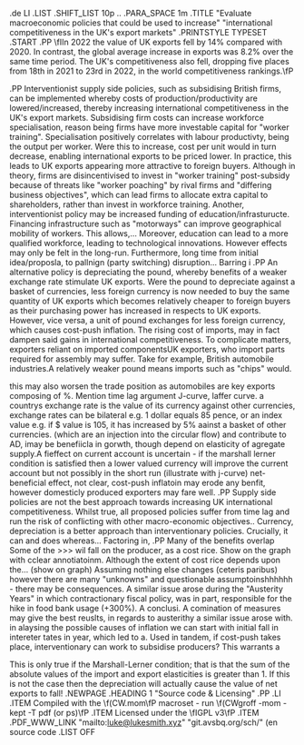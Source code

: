 .de LI
.LIST
.SHIFT_LIST 10p
..
.PARA_SPACE 1m
.TITLE "Evaluate macroeconomic policies that could be used to increase" "international competitiveness in the UK's export markets"
.PRINTSTYLE TYPESET
.START
.PP
\fIIn 2022 the value of UK exports fell by 14% compared with 2020. In contrast, the global average increase in exports was 8.2% over the same time period. The UK's competitiveness also fell, dropping five places from 18th in 2021 to 23rd in 2022, in the world competitiveness rankings.\fP

.PP
Interventionist supply side policies, such as subsidising British firms, can be implemented whereby costs of production/productivity are lowered/increased, thereby increasing international competitiveness in the UK's export markets. Subsidising firm costs can increase workforce specialisation, reason being firms have more investable capital for "worker training". Specialisation positively correlates with labour productivty, being the output per worker. Were this to increase, cost per unit would in turn decrease, enabling international exports to be priced lower. In practice, this leads to UK exports appearing more attractive to foreign buyers. Although in theory, firms are disincentivised to invest in "worker training" post-subsidy because  of threats like "worker poaching" by rival firms and "differing business objectives", which can lead firms to allocate extra capital to shareholders, rather than invest in workforce training. Another, interventionist policy may be increased funding of education/infrasturucte. Financing infrastructure such as "motorways" can improve geographical mobility of workers. This allows,... Moreover, education can lead to a more qualified workforce, leading to technological innovations. However effects may only be felt in the long-run. Furthermore, long time from initial idea/proposla, to pallnign (party switching) disruption... Barring i
.PP
An alternative policy is depreciating the pound, whereby benefits of a weaker exchange rate stimulate UK exports. Were the pound to depreciate against a basket of currencies, less foreign currency is now needed to buy the same quantity of UK exports which becomes relatively cheaper to foreign buyers as their purchasing power has increased in respects to UK exports. However, vice versa, a unit of pound exchanges for less foreign currency, which causes cost-push inflation. The rising cost of imports, may in fact dampen said gains in international competitiveness. To complicate matters, exporters reliant on imported componentsUK exporters, who import parts required for assembly may suffer. Take for example, British automobile industries.A relatively weaker pound means imports such as "chips" would.

this may also worsen the trade position as automobiles are key exports composing of %. Mention time lag argument J-curve, laffer curve.
a countrys exchange rate is the value of its currency against other currencies, exchange rates can be bilateral e.g. 1 dollar equals 85 pence, or an index value e.g. if $ value is 105, it has increased by 5% aainst a basket of other currencies.
 (which are an injection into the circular flow) and contribute to AD, imay be benefiicla in gorwth, though depend on elasticity of agregate supply.A
fieffect on current account is uncertain - if the marshall lerner condition is satisfied then a lower valued currency will improve the current account but not possibly in the short run (illustrate with j-curve) net-beneficial effect, not clear, cost-push inflatoin may erode any benfit, however domesticly produced exporters may fare well.
.PP
Supply side policies are not the best approach towards increasing UK international competitiveness. Whilst true, all proposed policies suffer from time lag and run the risk of conflicting with other macro-economic objectives.. Currency, depreciation is a better approach than interventionary policies. Crucially, it can and does whereas... Factoring in,
.PP
Many of the benefits overlap
Some of the >>> wil fall on the producer, as a cost rice. Show on the graph with cclear annotiatoinm. Although the extent of cost rice depends upon the... (show on graph)
Assuming nothing else changes (ceteris paribus)
however there are many "unknowns" and questionable assumptoinshhhhhh - there may be consequences.
A similar issue arose during the "Austerity Years" in which contractionary fiscal policy, was in part, responsible for the hike in food bank usage (+300%). A conclusi.
A comination of measures may give the best reuslts,
in regards to austerithy a similar issue arose with. in alaysing the possible causes of inflation we can start with initial fall in intereter tates in year, which led to a. Used in tandem, if cost-push takes place, interventionary can work to subsidise producers?
This warrants a

This is only true if the Marshall-Lerner condition; that is that the sum
of the absolute values of the import and export elasticities is greater than 1. If
this is not the case then the depreciation will actually cause the value of net
exports to fall!
.NEWPAGE
.HEADING 1 "Source code & Licensing"
.PP
.LI
.ITEM
Compiled with the \f(CW.mom\fP macroset - run \f(CWgroff -mom -kept -T pdf (or ps)\fP
.ITEM
Licensed under the \fIGPL v3\fP
.ITEM
.PDF_WWW_LINK "mailto:luke@lukesmith.xyz" "git.avsbq.org/sch/"
\(en source code
.LIST OFF

